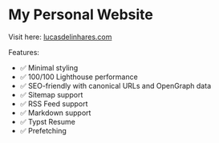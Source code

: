 # My Personal Website
Visit here: [lucasdelinhares.com](https://lucasdelinhares.com)

Features:

- ✅ Minimal styling
- ✅ 100/100 Lighthouse performance
- ✅ SEO-friendly with canonical URLs and OpenGraph data
- ✅ Sitemap support
- ✅ RSS Feed support
- ✅ Markdown support
- ✅ Typst Resume
- ✅ Prefetching
